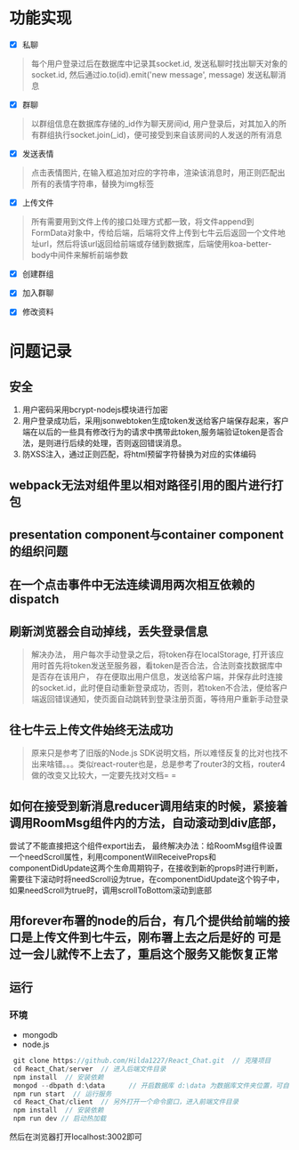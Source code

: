 # 功能实现

- [x] 私聊  

> 每个用户登录过后在数据库中记录其socket.id, 发送私聊时找出聊天对象的socket.id, 然后通过io.to(id).emit('new message', message) 发送私聊消息

- [x] 群聊  

> 以群组信息在数据库存储的\_id作为聊天房间id, 用户登录后，对其加入的所有群组执行socket.join(\_id)，便可接受到来自该房间的人发送的所有消息

- [x] 发送表情  

> 点击表情图片, 在输入框追加对应的字符串，渲染该消息时，用正则匹配出所有的表情字符串，替换为img标签

- [x] 上传文件

> 所有需要用到文件上传的接口处理方式都一致，将文件append到FormData对象中，传给后端，后端将文件上传到七牛云后返回一个文件地址url，然后将该url返回给前端或存储到数据库，后端使用koa-better-body中间件来解析前端参数

- [x] 创建群组

- [x] 加入群聊

- [x] 修改资料

# 问题记录

## 安全  

1. 用户密码采用bcrypt-nodejs模块进行加密
2. 用户登录成功后，采用jsonwebtoken生成token发送给客户端保存起来，客户端在以后的一些具有修改行为的请求中携带此token,服务端验证token是否合法，是则进行后续的处理，否则返回错误消息。
3. 防XSS注入，通过正则匹配，将html预留字符替换为对应的实体编码

## webpack无法对组件里以相对路径引用的图片进行打包

## presentation component与container component的组织问题

## 在一个点击事件中无法连续调用两次相互依赖的dispatch

## 刷新浏览器会自动掉线，丢失登录信息

> 解决办法， 用户每次手动登录之后，将token存在localStorage, 打开该应用时首先将token发送至服务器，看token是否合法，合法则查找数据库中是否存在该用户， 存在便取出用户信息，发送给客户端，并保存此时连接的socket.id，此时便自动重新登录成功，否则，若token不合法，便给客户端返回错误通知，使页面自动跳转到登录注册页面，等待用户重新手动登录

## 往七牛云上传文件始终无法成功

> 原来只是参考了旧版的Node.js SDK说明文档，所以难怪反复的比对也找不出来啥错。。。类似react-router也是，总是参考了router3的文档，router4做的改变又比较大，一定要先找对文档= =

## 如何在接受到新消息reducer调用结束的时候，紧接着调用RoomMsg组件内的方法，自动滚动到div底部，
尝试了不能直接把这个组件export出去，
最终解决办法：给RoomMsg组件设置一个needScroll属性，利用componentWillReceiveProps和componentDidUpdate这两个生命周期钩子，在接收到新的props时进行判断，需要往下滚动时将needScroll设为true，在componentDidUpdate这个钩子中，如果needScroll为true时，调用scrollToBottom滚动到底部

## 用forever布署的node的后台，有几个提供给前端的接口是上传文件到七牛云，刚布署上去之后是好的  可是过一会儿就传不上去了，重启这个服务又能恢复正常


## 运行

### 环境
* mongodb
* node.js

```javascript
 git clone https://github.com/Hilda1227/React_Chat.git  // 克隆项目  
 cd React_Chat/server  // 进入后端文件目录
 npm install  // 安装依赖
 mongod --dbpath d:\data      // 开启数据库 d:\data 为数据库文件夹位置，可自行设置
 npm run start  // 运行服务
 cd React_Chat/client  // 另外打开一个命令窗口，进入前端文件目录
 npm install  // 安装依赖 
 npm run dev // 启动热加载
```
然后在浏览器打开localhost:3002即可












